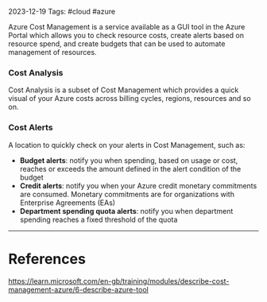 2023-12-19
Tags: #cloud #azure 

Azure Cost Management is a service available as a GUI tool in the Azure Portal which allows you to check resource costs, create alerts based on resource spend, and create budgets that can be used to automate management of resources.

### Cost Analysis
Cost Analysis is a subset of Cost Management which provides a quick visual of your Azure costs across billing cycles, regions, resources and so on.

### Cost Alerts
A location to quickly check on your alerts in Cost Management, such as:
- **Budget alerts**: notify you when spending, based on usage or cost, reaches or exceeds the amount defined in the alert condition of the budget
- **Credit alerts**: notify you when your Azure credit monetary commitments are consumed. Monetary commitments are for organizations with Enterprise Agreements (EAs)
- **Department spending quota alerts**: notify you when department spending reaches a fixed threshold of the quota

---
# References

https://learn.microsoft.com/en-gb/training/modules/describe-cost-management-azure/6-describe-azure-tool